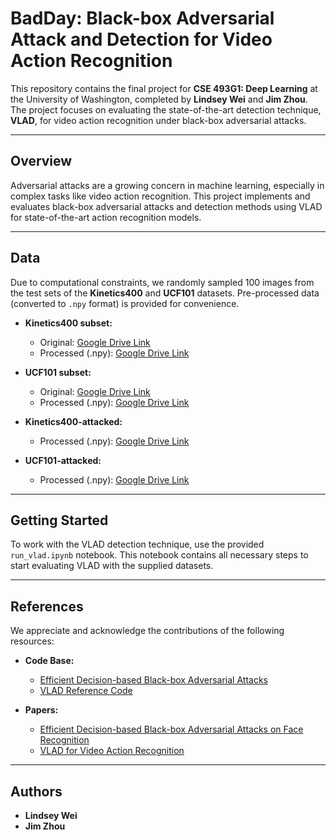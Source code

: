 # BadDay: Black-box Adversarial Attack and Detection for Video Action Recognition

This repository contains the final project for **CSE 493G1: Deep Learning** at the University of Washington, completed by **Lindsey Wei** and **Jim Zhou**. The project focuses on evaluating the state-of-the-art detection technique, **VLAD**, for video action recognition under black-box adversarial attacks.

---

## Overview

Adversarial attacks are a growing concern in machine learning, especially in complex tasks like video action recognition. This project implements and evaluates black-box adversarial attacks and detection methods using VLAD for state-of-the-art action recognition models.

---

## Data

Due to computational constraints, we randomly sampled 100 images from the test sets of the **Kinetics400** and **UCF101** datasets. Pre-processed data (converted to `.npy` format) is provided for convenience.

- **Kinetics400 subset:**
  - Original: [Google Drive Link](https://drive.google.com/drive/folders/1mhztjbBoFoWVPHS2VFMWF43VlY0JtyBL?usp=sharing)
  - Processed (.npy): [Google Drive Link](https://drive.google.com/drive/folders/1JrwHCu3I90KCJcuqefC_EBQBDNscaEil?usp=sharing)

- **UCF101 subset:**
  - Original: [Google Drive Link](https://drive.google.com/drive/folders/1UE8t98EtopowsHf0XYSxLCAn1vcYktDd?usp=sharing)
  - Processed (.npy): [Google Drive Link](https://drive.google.com/drive/folders/1Ciopnh9fkyqxKmu5OYPJxL6ivRojmsl9?usp=sharing)

- **Kinetics400-attacked:**
  - Processed (.npy): [Google Drive Link](https://drive.google.com/drive/folders/1-XQuF-nk0q9I1NjPyQHl6WAKQWREcXq0?usp=sharing)

- **UCF101-attacked:**
  - Processed (.npy): [Google Drive Link](https://drive.google.com/drive/folders/1-XQuF-nk0q9I1NjPyQHl6WAKQWREcXq0?usp=sharing)

---

## Getting Started

To work with the VLAD detection technique, use the provided `run_vlad.ipynb` notebook. This notebook contains all necessary steps to start evaluating VLAD with the supplied datasets.

---

## References

We appreciate and acknowledge the contributions of the following resources:

- **Code Base:**
  - [Efficient Decision-based Black-box Adversarial Attacks](https://github.com/sgmath12/efficient-decision-based-black-box-adversarial-attacks-on-face-recognition)
  - [VLAD Reference Code](https://drive.google.com/drive/folders/1Ciopnh9fkyqxKmu5OYPJxL6ivRojmsl9?usp=sharing)

- **Papers:**
  - [Efficient Decision-based Black-box Adversarial Attacks on Face Recognition](https://arxiv.org/abs/2404.10790)
  - [VLAD for Video Action Recognition](https://arxiv.org/abs/1904.04433)

---

## Authors

- **Lindsey Wei**
- **Jim Zhou**


